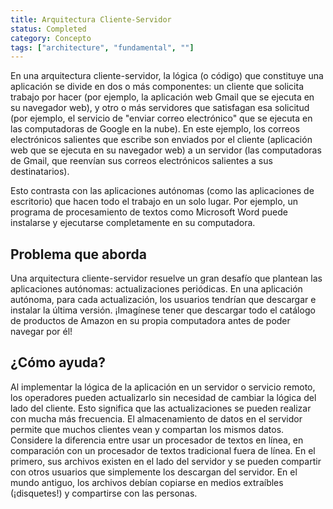 ```yaml
---
title: Arquitectura Cliente-Servidor
status: Completed
category: Concepto
tags: ["architecture", "fundamental", ""]
---
```


En una arquitectura cliente-servidor, la lógica (o código) que constituye una aplicación se divide en dos o más componentes:
un cliente que solicita trabajo por hacer
(por ejemplo, la aplicación web Gmail que se ejecuta en su navegador web),
y otro o más servidores que satisfagan esa solicitud
(por ejemplo, el servicio de "enviar correo electrónico" que se ejecuta en las computadoras de Google en la nube).
En este ejemplo, los correos electrónicos salientes que escribe son enviados por el cliente (aplicación web que se ejecuta en su navegador web)
a un servidor (las computadoras de Gmail, que reenvían sus correos electrónicos salientes a sus destinatarios).

Esto contrasta con las aplicaciones autónomas (como las aplicaciones de escritorio) que hacen todo el trabajo en un solo lugar.
Por ejemplo, un programa de procesamiento de textos como Microsoft Word puede instalarse y ejecutarse completamente en su computadora.

## Problema que aborda

Una arquitectura cliente-servidor resuelve un gran desafío que plantean las aplicaciones autónomas: actualizaciones periódicas.
En una aplicación autónoma, para cada actualización, los usuarios tendrían que descargar e instalar la última versión.
¡Imagínese tener que descargar todo el catálogo de productos de Amazon en su propia computadora antes de poder navegar por él!

## ¿Cómo ayuda?

Al implementar la lógica de la aplicación en un servidor o servicio remoto,
los operadores pueden actualizarlo sin necesidad de cambiar la lógica del lado del cliente.
Esto significa que las actualizaciones se pueden realizar con mucha más frecuencia.
El almacenamiento de datos en el servidor permite que muchos clientes vean y compartan los mismos datos.
Considere la diferencia entre usar un procesador de textos en línea, en comparación con un procesador de textos tradicional fuera de línea.
En el primero, sus archivos existen en el lado del servidor y
se pueden compartir con otros usuarios que simplemente los descargan del servidor.
En el mundo antiguo, los archivos debían copiarse en medios extraíbles (¡disquetes!) y compartirse con las personas.
